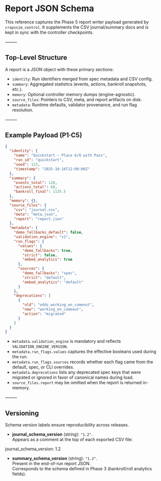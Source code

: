 # Report JSON Schema

This reference captures the Phase 5 report writer payload generated by
`crapssim_control`. It supplements the CSV journal/summary docs and is kept in
sync with the controller checkpoints.

⸻

## Top-Level Structure

A report is a JSON object with these primary sections:

- `identity`: Run identifiers merged from spec metadata and CSV config.
- `summary`: Aggregated statistics (events, actions, bankroll snapshots, etc.).
- `memory`: Optional controller memory dumps (engine-agnostic).
- `source_files`: Pointers to CSV, meta, and report artifacts on disk.
- `metadata`: Runtime defaults, validator provenance, and run flag resolution.

⸻

## Example Payload (P1·C5)

```json
{
  "identity": {
    "name": "Quickstart – Place 6/8 with Pass",
    "run_id": "quickstart",
    "seed": 123,
    "timestamp": "2025-10-16T12:00:00Z"
  },
  "summary": {
    "events_total": 120,
    "actions_total": 68,
    "bankroll_final": 1135.5
  },
  "memory": {},
  "source_files": {
    "csv": "journal.csv",
    "meta": "meta.json",
    "report": "report.json"
  },
  "metadata": {
    "demo_fallbacks_default": false,
    "validation_engine": "v1",
    "run_flags": {
      "values": {
        "demo_fallbacks": true,
        "strict": false,
        "embed_analytics": true
      },
      "sources": {
        "demo_fallbacks": "spec",
        "strict": "default",
        "embed_analytics": "default"
      }
    },
    "deprecations": [
      {
        "old": "odds_working_on_comeout",
        "new": "working_on_comeout",
        "action": "migrated"
      }
    ]
  }
}
```

- `metadata.validation_engine` is mandatory and reflects `VALIDATION_ENGINE_VERSION`.
- `metadata.run_flags.values` captures the effective booleans used during the run.
- `metadata.run_flags.sources` records whether each flag came from the default, spec, or CLI overrides.
- `metadata.deprecations` lists any deprecated spec keys that were migrated or
  ignored in favor of canonical names during load.
- `source_files.report` may be omitted when the report is returned in-memory.

⸻

## Versioning

Schema version labels ensure reproducibility across releases.

- **journal_schema_version** (string): `"1.2"`.  
  Appears as a comment at the top of each exported CSV file:

journal_schema_version: 1.2

- **summary_schema_version** (string): `"1.2"`.  
  Present in the end-of-run report JSON.  
  Corresponds to the schema defined in Phase 3 (bankroll/roll analytics fields).
